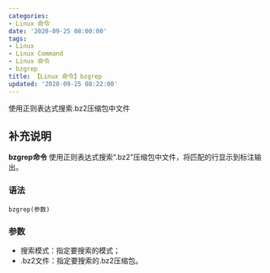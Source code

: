 ```yaml
---
categories:
- Linux 命令
date: '2020-09-25 08:00:00'
tags:
- Linux
- Linux Command
- Linux 命令
- bzgrep
title: 【Linux 命令】bzgrep
updated: '2020-09-25 08:22:00'
---
```


使用正则表达式搜索.bz2压缩包中文件

## 补充说明

**bzgrep命令** 使用正则表达式搜索“.bz2”压缩包中文件，将匹配的行显示到标注输出。

###  语法

```shell
bzgrep(参数)
```

###  参数

*   搜索模式：指定要搜索的模式；
*   .bz2文件：指定要搜索的.bz2压缩包。


<!-- Linux命令行搜索引擎：https://jaywcjlove.github.io/linux-command/ -->